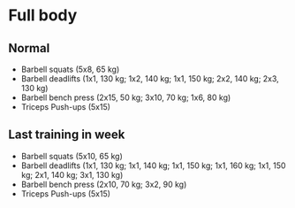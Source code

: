 # Full body
## Normal
* Barbell squats (5x8, 65 kg)
* Barbell deadlifts (1x1, 130 kg; 1x2, 140 kg; 1x1, 150 kg;
                     2x2, 140 kg; 2x3, 130 kg)
* Barbell bench press (2x15, 50 kg; 3x10, 70 kg; 1x6, 80 kg)
* Triceps Push-ups (5x15)

## Last training in week
* Barbell squats (5x10, 65 kg)
* Barbell deadlifts (1x1, 130 kg; 1x1, 140 kg; 1x1, 150 kg; 1x1, 160 kg;
                     1x1, 150 kg; 2x1, 140 kg; 3x1, 130 kg)
* Barbell bench press (2x10, 70 kg; 3x2, 90 kg)
* Triceps Push-ups (5x15)
